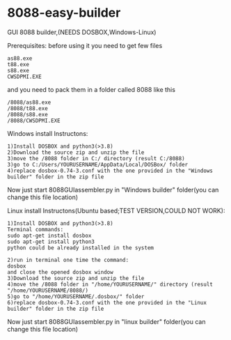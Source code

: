 # 8088-easy-builder
GUI 8088 builder,(NEEDS DOSBOX,Windows-Linux)

Prerequisites:
before using it you need to get few files
```
as88.exe
t88.exe
s88.exe
CWSDPMI.EXE
```

and you need to pack them in a folder called 8088 like this
```
/8088/as88.exe
/8088/t88.exe
/8088/s88.exe
/8088/CWSDPMI.EXE
```

Windows install Instructons:
```
1)Install DOSBOX and python3(>3.8)
2)Download the source zip and unzip the file
3)move the /8088 folder in C:/ directory (result C:/8088)
3)go to C:/Users/YOURUSERNAME/AppData/Local/DOSBox/ folder 
4)replace dosbox-0.74-3.conf with the one provided in the "Windows builder" folder in the zip file
```
Now just start 8088GUIassembler.py in "Windows builder" folder(you can change this file location)

Linux install Instructons(Ubuntu based;TEST VERSION,COULD NOT WORK):
```
1)Install DOSBOX and python3(>3.8)
Terminal commands:
sudo apt-get install dosbox
sudo apt-get install python3 
python could be already installed in the system

2)run in terminal one time the command:
dosbox
and close the opened dosbox window
3)Download the source zip and unzip the file
4)move the /8088 folder in "/home/YOURUSERNAME/" directory (result "/home/YOURUSERNAME/8088/)
5)go to "/home/YOURUSERNAME/.dosbox/" folder 
6)replace dosbox-0.74-3.conf with the one provided in the "Linux builder" folder in the zip file
```
Now just start 8088GUIassembler.py in "linux builder" folder(you can change this file location)


